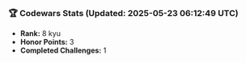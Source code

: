 ### 🏆 Codewars Stats (Updated: 2025-05-23 06:12:49 UTC)

- **Rank:** 8 kyu
- **Honor Points:** 3
- **Completed Challenges:** 1
